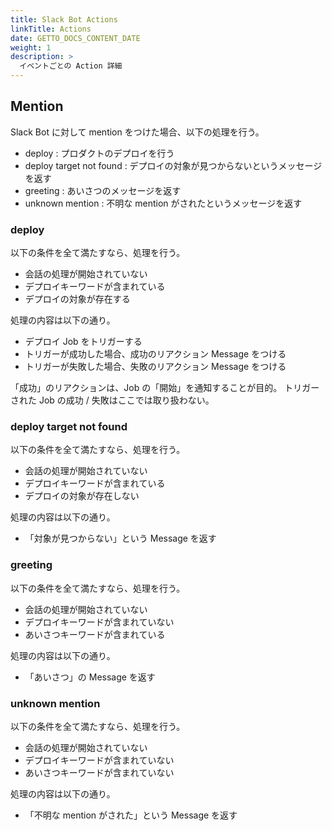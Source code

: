 ```yaml
---
title: Slack Bot Actions
linkTitle: Actions
date: GETTO_DOCS_CONTENT_DATE
weight: 1
description: >
  イベントごとの Action 詳細
---
```


## Mention

Slack Bot に対して mention をつけた場合、以下の処理を行う。

- deploy : プロダクトのデプロイを行う
- deploy target not found : デプロイの対象が見つからないというメッセージを返す
- greeting : あいさつのメッセージを返す
- unknown mention : 不明な mention がされたというメッセージを返す


### deploy

以下の条件を全て満たすなら、処理を行う。

- 会話の処理が開始されていない
- デプロイキーワードが含まれている
- デプロイの対象が存在する

処理の内容は以下の通り。

- デプロイ Job をトリガーする
- トリガーが成功した場合、成功のリアクション Message をつける
- トリガーが失敗した場合、失敗のリアクション Message をつける

「成功」のリアクションは、Job の「開始」を通知することが目的。
トリガーされた Job の成功 / 失敗はここでは取り扱わない。


### deploy target not found

以下の条件を全て満たすなら、処理を行う。

- 会話の処理が開始されていない
- デプロイキーワードが含まれている
- デプロイの対象が存在しない

処理の内容は以下の通り。

- 「対象が見つからない」という Message を返す


### greeting

以下の条件を全て満たすなら、処理を行う。

- 会話の処理が開始されていない
- デプロイキーワードが含まれていない
- あいさつキーワードが含まれている

処理の内容は以下の通り。

- 「あいさつ」の Message を返す


### unknown mention

以下の条件を全て満たすなら、処理を行う。

- 会話の処理が開始されていない
- デプロイキーワードが含まれていない
- あいさつキーワードが含まれていない

処理の内容は以下の通り。

- 「不明な mention がされた」という Message を返す
